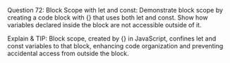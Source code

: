 Question 72: Block Scope with let and const: Demonstrate block scope by creating a code block with {} that uses both let and const. Show how variables declared inside the block are not accessible outside of it.

Explain & TIP: Block scope, created by {} in JavaScript, confines let and const variables to that block, enhancing code organization and preventing accidental access from outside the block.
